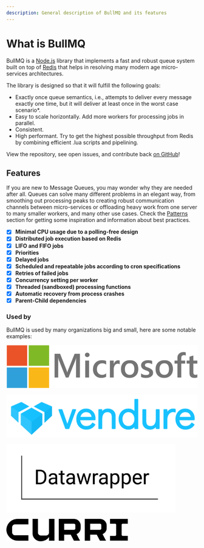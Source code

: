 ```yaml
---
description: General description of BullMQ and its features
---
```


# What is BullMQ

BullMQ is a [Node.js](https://nodejs.org) library that implements a fast and robust queue system built on top of [Redis](https://redis.io) that helps in resolving many modern age micro-services architectures.

The library is designed so that it will fulfill the following goals:

* Exactly once queue semantics, i.e., attempts to deliver every message exactly one time, but it will deliver at least once in the worst case scenario\*.
* Easy to scale horizontally. Add more workers for processing jobs in parallel.
* Consistent.
* High performant. Try to get the highest possible throughput from Redis by combining efficient .lua scripts and pipelining.

View the repository, see open issues, and contribute back [on GitHub](https://github.com/taskforcesh/bullmq)!

## **Features**

If you are new to Message Queues, you may wonder why they are needed after all. Queues can solve many different problems in an elegant way, from smoothing out processing peaks to creating robust communication channels between micro-services or offloading heavy work from one server to many smaller workers, and many other use cases. Check the [Patterns](https://docs.bullmq.io/bull/patterns) section for getting some inspiration and information about best practices.

* [x] **Minimal CPU usage due to a polling-free design**
* [x] **Distributed job execution based on Redis**
* [x] **LIFO and FIFO jobs**
* [x] **Priorities**
* [x] **Delayed jobs**
* [x] **Scheduled and repeatable jobs according to cron specifications**
* [x] **Retries of failed jobs**
* [x] **Concurrency setting per worker**
* [x] **Threaded (sandboxed) processing functions**
* [x] **Automatic recovery from process crashes**
* [x] **Parent-Child dependencies**

### Used by

BullMQ is used by many organizations big and small, here are some notable examples:

![](.gitbook/assets/clipart1565701.png)

![](.gitbook/assets/wordmark-logo.png)

![](.gitbook/assets/datawrapper-logo.png)

![](<.gitbook/assets/curri-small (1).png>)
